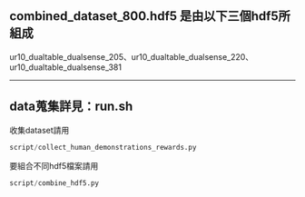 ## combined_dataset_800.hdf5 是由以下三個hdf5所組成

ur10_dualtable_dualsense_205、ur10_dualtable_dualsense_220、ur10_dualtable_dualsense_381
****

## data蒐集詳見：run.sh

收集dataset請用
```Python
script/collect_human_demonstrations_rewards.py
```
要組合不同hdf5檔案請用
```Python
script/combine_hdf5.py
```
